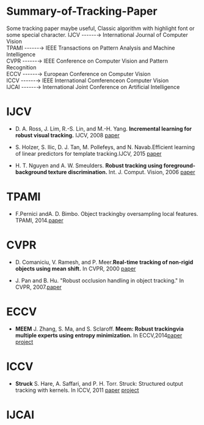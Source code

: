 # Summary-of-Tracking-Paper
Some tracking paper maybe useful, Classic algorithm with highlight font or some special character.
IJCV  ------→  International Journal of Computer Vision \
TPAMI ------→  IEEE Transactions on Pattern Analysis and Machine Intelligence \
CVPR  ------→  IEEE Conference on Computer Vision and Pattern Recognition  \
ECCV  ------→  European Conference on Computer Vision \
ICCV  ------→  IEEE International Comferenceon Computer Vision \
IJCAI ------→  International Joint Conference on Artificial Intelligence
# IJCV
* D. A. Ross, J. Lim, R.-S. Lin, and M.-H. Yang. **Incremental learning for robust visual tracking.** IJCV, 2008  [paper](https://link.springer.com/content/pdf/10.1007%2Fs11263-007-0075-7.pdf)

* S. Holzer, S. Ilic, D. J. Tan, M. Pollefeys, and N. Navab.Efficient learning of linear predictors for template tracking.IJCV, 2015 [paper](http://people.inf.ethz.ch/pomarc/pubs/HolzerIJCV14.pdf)

* H. T. Nguyen and A. W. Smeulders. **Robust tracking using foreground-background texture discrimination.** Int. J. Comput. Vision, 2006 [paper](https://ivi.fnwi.uva.nl/isis/publications/2006/NguyenIJCV2006/NguyenIJCV2006.pdf)

# TPAMI
* F.Pernici andA. D. Bimbo. Object trackingby oversampling local features. TPAMI, 2014.[paper](http://www.micc.unifi.it/pernici/index_files/ALIEN_final.pdf)


# CVPR
*  D. Comaniciu, V. Ramesh, and P. Meer.**Real-time tracking of non-rigid objects using mean shift.** In CVPR, 2000 [paper](http://www.cs.ucf.edu/courses/cap6412/2001/mean_shift.pdf)

*  J. Pan and B. Hu. "Robust occlusion handling in object tracking." In CVPR, 2007.[paper](http://vigir.missouri.edu/~gdesouza/Research/Conference_CDs/IEEE_CVPR_2007/data/papers/workshops/OTCBVS2007/papers/11%20Pan.pdf)

# ECCV 
* **MEEM** J. Zhang, S. Ma, and S. Sclaroff. **Meem: Robust trackingvia multiple experts using entropy minimization.** In ECCV,2014[paper](http://vigir.missouri.edu/~gdesouza/Research/Conference_CDs/ECCV_2014/html/8694/86940188/esm1.pdf)  [project](http://cspeople.bu.edu/jmzhang/MEEM/MEEM.html)

# ICCV
* **Struck** S. Hare, A. Saffari, and P. H. Torr. Struck: Structured output tracking with kernels. In ICCV, 2011 [paper](http://vision.stanford.edu/teaching/cs231b_spring1415/papers/struck.pdf) [project](http://www.samhare.net/research)



# IJCAI
